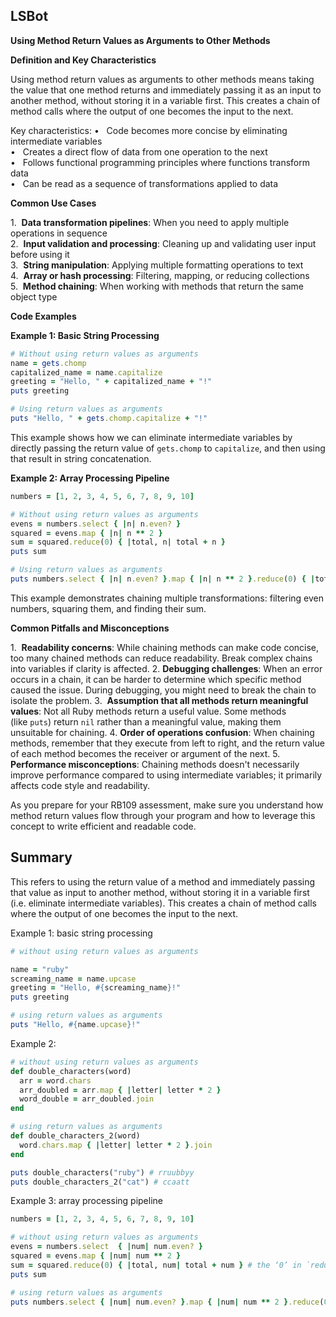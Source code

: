 ## LSBot

**Using Method Return Values as Arguments to Other Methods**

**Definition and Key Characteristics**

Using method return values as arguments to other methods means taking the value that one method returns and immediately passing it as an input to another method, without storing it in a variable first. This creates a chain of method calls where the output of one becomes the input to the next.

Key characteristics:
•   Code becomes more concise by eliminating intermediate variables  
•   Creates a direct flow of data from one operation to the next  
•   Follows functional programming principles where functions transform data  
•   Can be read as a sequence of transformations applied to data

**Common Use Cases**

1.  ​**Data transformation pipelines**​: When you need to apply multiple operations in sequence  
2.  ​**Input validation and processing**​: Cleaning up and validating user input before using it  
3.  ​**String manipulation**​: Applying multiple formatting operations to text  
4.  ​**Array or hash processing**​: Filtering, mapping, or reducing collections  
5.  ​**Method chaining**​: When working with methods that return the same object type

**Code Examples**

**Example 1: Basic String Processing**

```ruby
# Without using return values as arguments
name = gets.chomp
capitalized_name = name.capitalize
greeting = "Hello, " + capitalized_name + "!"
puts greeting

# Using return values as arguments
puts "Hello, " + gets.chomp.capitalize + "!"
```

This example shows how we can eliminate intermediate variables by directly passing the return value of `gets.chomp` to `capitalize`, and then using that result in string concatenation.

**Example 2: Array Processing Pipeline**

```ruby
numbers = [1, 2, 3, 4, 5, 6, 7, 8, 9, 10]

# Without using return values as arguments
evens = numbers.select { |n| n.even? }
squared = evens.map { |n| n ** 2 }
sum = squared.reduce(0) { |total, n| total + n }
puts sum

# Using return values as arguments
puts numbers.select { |n| n.even? }.map { |n| n ** 2 }.reduce(0) { |total, n| total + n }
```

This example demonstrates chaining multiple transformations: filtering even numbers, squaring them, and finding their sum.

**Common Pitfalls and Misconceptions**

1.  ​**Readability concerns**​: While chaining methods can make code concise, too many chained methods can reduce readability. Break complex chains into variables if clarity is affected.
2.  ​**Debugging challenges**​: When an error occurs in a chain, it can be harder to determine which specific method caused the issue. During debugging, you might need to break the chain to isolate the problem.
3.  ​**Assumption that all methods return meaningful values**​: Not all Ruby methods return a useful value. Some methods (like `puts`) return `nil` rather than a meaningful value, making them unsuitable for chaining.
4. **Order of operations confusion**​: When chaining methods, remember that they execute from left to right, and the return value of each method becomes the receiver or argument of the next.
5.  ​**Performance misconceptions**​: Chaining methods doesn't necessarily improve performance compared to using intermediate variables; it primarily affects code style and readability.

As you prepare for your RB109 assessment, make sure you understand how method return values flow through your program and how to leverage this concept to write efficient and readable code.


## Summary

This refers to using the return value of a method and immediately passing that value as input to another method, without storing it in a variable first (i.e. eliminate intermediate variables). This creates a chain of method calls where the output of one becomes the input to the next.

Example 1: basic string processing

```ruby
# without using return values as arguments

name = "ruby"
screaming_name = name.upcase
greeting = "Hello, #{screaming_name}!"
puts greeting

# using return values as arguments
puts "Hello, #{name.upcase}!"
```

Example 2:

```ruby
# without using return values as arguments
def double_characters(word)
  arr = word.chars
  arr_doubled = arr.map { |letter| letter * 2 }
  word_double = arr_doubled.join
end

# using return values as arguments
def double_characters_2(word)
  word.chars.map { |letter| letter * 2 }.join
end

puts double_characters("ruby") # rruubbyy
puts double_characters_2("cat") # ccaatt
```

Example 3: array processing pipeline

```ruby
numbers = [1, 2, 3, 4, 5, 6, 7, 8, 9, 10]

# without using return values as arguments
evens = numbers.select  { |num| num.even? }
squared = evens.map { |num| num ** 2 }
sum = squared.reduce(0) { |total, num| total + num } # the ‘0’ in `reduce(0)` sets the initial value
puts sum

# using return values as arguments
puts numbers.select { |num| num.even? }.map { |num| num ** 2 }.reduce(0) { |total, num| total + num }
```